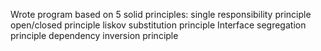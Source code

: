 Wrote program based on 5 solid principles:
single responsibility principle
open/closed principle
liskov substitution principle
Interface segregation principle
dependency inversion principle
